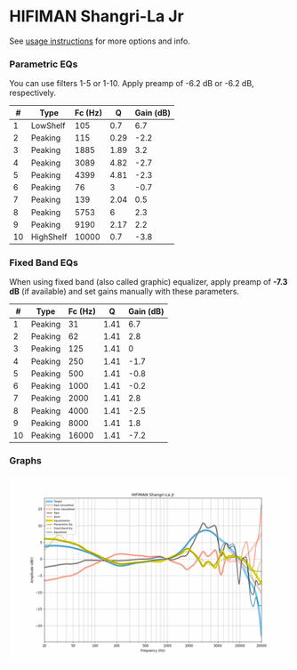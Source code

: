 # HIFIMAN Shangri-La Jr
See [usage instructions](https://github.com/jaakkopasanen/AutoEq#usage) for more options and info.

### Parametric EQs
You can use filters 1-5 or 1-10. Apply preamp of -6.2 dB or -6.2 dB, respectively.

|   # | Type      |   Fc (Hz) |    Q |   Gain (dB) |
|-----|-----------|-----------|------|-------------|
|   1 | LowShelf  |       105 | 0.7  |         6.7 |
|   2 | Peaking   |       115 | 0.29 |        -2.2 |
|   3 | Peaking   |      1885 | 1.89 |         3.2 |
|   4 | Peaking   |      3089 | 4.82 |        -2.7 |
|   5 | Peaking   |      4399 | 4.81 |        -2.3 |
|   6 | Peaking   |        76 | 3    |        -0.7 |
|   7 | Peaking   |       139 | 2.04 |         0.5 |
|   8 | Peaking   |      5753 | 6    |         2.3 |
|   9 | Peaking   |      9190 | 2.17 |         2.2 |
|  10 | HighShelf |     10000 | 0.7  |        -3.8 |

### Fixed Band EQs
When using fixed band (also called graphic) equalizer, apply preamp of **-7.3 dB** (if available) and set gains manually with these parameters.

|   # | Type    |   Fc (Hz) |    Q |   Gain (dB) |
|-----|---------|-----------|------|-------------|
|   1 | Peaking |        31 | 1.41 |         6.7 |
|   2 | Peaking |        62 | 1.41 |         2.8 |
|   3 | Peaking |       125 | 1.41 |         0   |
|   4 | Peaking |       250 | 1.41 |        -1.7 |
|   5 | Peaking |       500 | 1.41 |        -0.8 |
|   6 | Peaking |      1000 | 1.41 |        -0.2 |
|   7 | Peaking |      2000 | 1.41 |         2.8 |
|   8 | Peaking |      4000 | 1.41 |        -2.5 |
|   9 | Peaking |      8000 | 1.41 |         1.8 |
|  10 | Peaking |     16000 | 1.41 |        -7.2 |

### Graphs
![](./HIFIMAN%20Shangri-La%20Jr.png)
